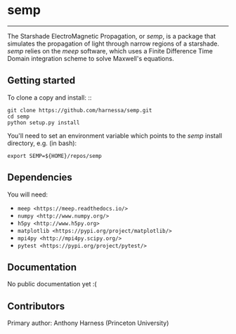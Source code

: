 # semp
------------
The Starshade ElectroMagnetic Propagation, or _semp_, is a package that simulates the propagation of light through narrow regions of a starshade. _semp_ relies on the _meep_ software, which uses a Finite Difference Time Domain integration scheme
to solve Maxwell's equations.

Getting started
---------------------
To clone a copy and install: ::

    git clone https://github.com/harnessa/semp.git
    cd semp
    python setup.py install

You'll need to set an environment variable which points to the _semp_ install directory, e.g. (in bash):

    export SEMP=${HOME}/repos/semp

Dependencies
--------------------
You will need:

- `meep <https://meep.readthedocs.io/>`
- `numpy <http://www.numpy.org/>`
- `h5py <http://www.h5py.org>`
- `matplotlib <https://pypi.org/project/matplotlib/>`
- `mpi4py <http://mpi4py.scipy.org/>`
- `pytest <https://pypi.org/project/pytest/>`

Documentation
--------------
No public documentation yet :(

Contributors
------------
Primary author: Anthony Harness (Princeton University)
